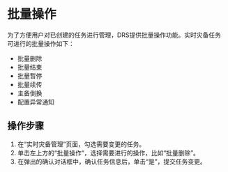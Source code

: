 # 批量操作<a name="drs_03_1134"></a>

为了方便用户对已创建的任务进行管理，DRS提供批量操作功能。实时灾备任务可进行的批量操作如下：

-   批量删除
-   批量结束
-   批量暂停
-   批量续传
-   主备倒换
-   配置异常通知

## 操作步骤<a name="section717717481420"></a>

1.  在“实时灾备管理”页面，勾选需要变更的任务。
2.  单击左上方的“批量操作“，选择需要进行的操作，比如“批量删除”。
3.  在弹出的确认对话框中，确认任务信息后，单击“是”，提交任务变更。

